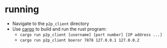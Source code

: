 # running

- Navigate to the ```p2p_client``` directory
- Use [cargo](https://doc.rust-lang.org/book/ch01-03-hello-cargo.html#building-and-running-a-cargo-project) to build and run the rust program:
  - ```cargo run p2p_client [username] [port number] [IP address ...]```
  - ```cargo run p2p_client boeror 7878 127.0.0.1 127.0.0.2```